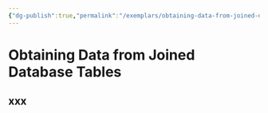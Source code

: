 ```yaml
---
{"dg-publish":true,"permalink":"/exemplars/obtaining-data-from-joined-database-tables/","dgHomeLink":true,"dgShowToc":true}
---
```


# Obtaining Data from Joined Database Tables

## xxx
 
